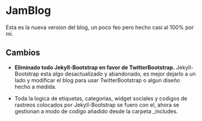 # JamBlog

Esta es la nueva version del blog, un poco feo pero hecho casi al 100% por mi.

## Cambios

- **Eliminado todo Jekyll-Bootstrap en favor de TwitterBootstrap.**
  Jekyll-Bootstrap esta algo desactualizado y abandonado, es mejor dejarlo a
  un lado y modificar el blog para usar TwitterBootstrap o algun diseño
  hecho a medida.

- Toda la logica de etiquetas, categorias, widget sociales y codigos de rastreos colocados por Jekyll-Bootstrap se fuero con el, ahora se gestionan a modo de codigo añadido desde la carpeta _includes.


